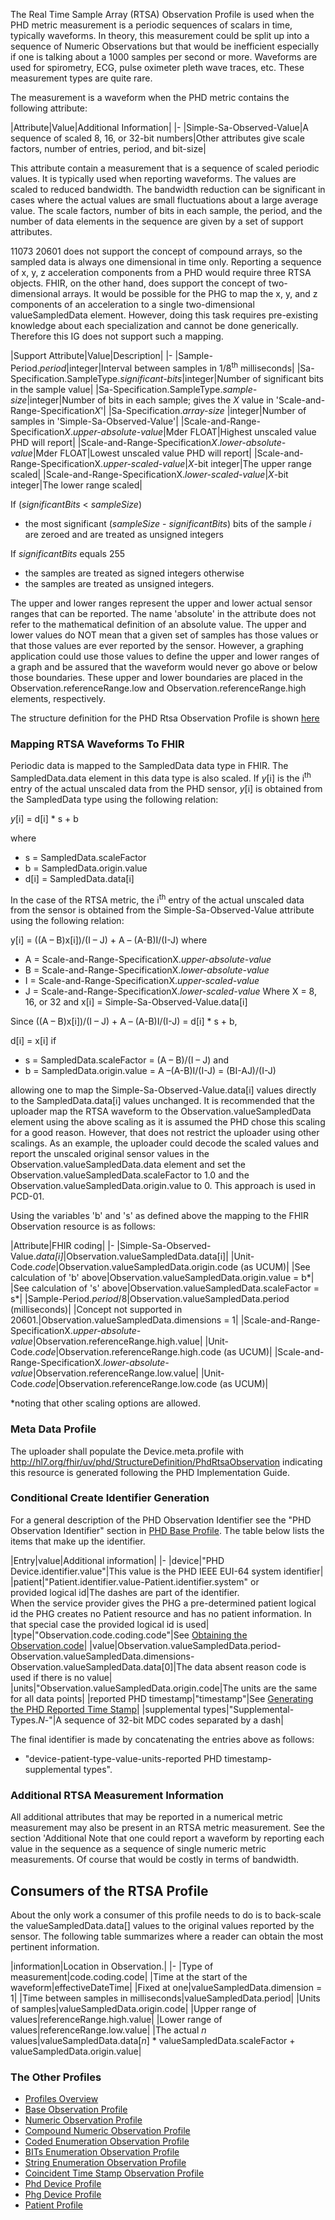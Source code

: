 The Real Time Sample Array (RTSA) Observation Profile is used when the PHD metric measurement is a periodic sequences of scalars in time, typically waveforms. In theory, this measurement could be split up into a sequence of Numeric Observations but that would be inefficient especially if one is talking about a 1000 samples per second or more. Waveforms are used for spirometry, ECG, pulse oximeter pleth wave traces, etc. These measurement types are quite rare.

The measurement is a waveform when the PHD metric contains the following attribute:

<style>table, th, td {
border: 1px solid black;
border-collapse:collapse;
padding: 6px;}</style>

|Attribute|Value|Additional Information|
|-
|Simple-Sa-Observed-Value|A sequence of scaled 8, 16, or 32-bit numbers|Other attributes give scale factors, number of entries, period, and bit-size|

This attribute contain a measurement that is a sequence of scaled periodic values. It is typically used when reporting waveforms. The values are scaled to reduced bandwidth. The bandwidth reduction can be significant in cases where the actual values are small fluctuations about a large average value. The scale factors, number of bits in each sample, the period, and the number of data elements in the sequence are given by a set of support attributes.

11073 20601 does not support the concept of compound arrays, so the sampled data is always one dimensional in time only. Reporting a sequence of x, y, z acceleration components from a PHD would require three RTSA objects. FHIR, on the other hand, does support the concept of two-dimensional arrays. It would be possible for the PHG to map the x, y, and z components of an acceleration to a single two-dimensional valueSampledData element. However, doing this task requires pre-existing knowledge about each specialization and cannot be done generically. Therefore this IG does not support such a mapping.

|Support Attribute|Value|Description|
|-
|Sample-Period.*period*|integer|Interval between samples in 1/8<sup>th</sup> milliseconds|
|Sa-Specification.SampleType.*significant-bits*|integer|Number of significant bits in the sample value|
|Sa-Specification.SampleType.*sample-size*|integer|Number of bits in each sample; gives the *X* value in 'Scale-and-Range-Specification*X*'|
|Sa-Specification.*array-size* |integer|Number of samples in 'Simple-Sa-Observed-Value'|
|Scale-and-Range-Specification*X*.*upper-absolute-value*|Mder FLOAT|Highest unscaled value PHD will report|
|Scale-and-Range-Specification*X*.*lower-absolute-value*|Mder FLOAT|Lowest unscaled value PHD will report|
|Scale-and-Range-SpecificationX.*upper-scaled-value*|*X*-bit integer|The upper range scaled|
|Scale-and-Range-SpecificationX.*lower-scaled-value*|*X*-bit integer|The lower range scaled|

If (*significantBits* < *sampleSize*)
 - the most significant (*sampleSize* - *significantBits*) bits of the sample *i* are zeroed and are treated as unsigned integers

If *significantBits* equals 255
 - the samples are treated as signed integers
otherwise
 - the samples are treated as unsigned integers.

The upper and lower ranges represent the upper and lower actual sensor ranges that can be reported. The name 'absolute' in the attribute does not refer to the mathematical definition of an absolute value. The upper and lower values do NOT mean that a given set of samples has those values or that those values are ever reported by the sensor. However, a graphing application could use those values to define the upper and lower ranges of a graph and be assured that the waveform would never go above or below those boundaries. These upper and lower boundaries are placed in the Observation.referenceRange.low and Observation.referenceRange.high elements, respectively.

The structure definition for the PHD Rtsa Observation Profile is shown [here](PhdRtsaObservation.html)

### Mapping RTSA Waveforms To FHIR
Periodic data is mapped to the SampledData data type in FHIR. The SampledData.data element in this data type is also scaled. If *y*[i] is the i<sup>th</sup> entry of the actual unscaled data from the PHD sensor, *y*[i] is obtained from the SampledData type using the following relation:

*y*[i] = d[i] * s + b

where 
 - s = SampledData.scaleFactor
 - b = SampledData.origin.value
 - d[i] = SampledData.data[i]

In the case of the RTSA metric, the i<sup>th</sup> entry of the actual unscaled data from the sensor is obtained from the Simple-Sa-Observed-Value attribute using the following relation:

y[i] = ((A – B)x[i])/(I – J) + A – (A-B)I/(I-J)
where 
 - A = Scale-and-Range-SpecificationX.*upper-absolute-value*
 - B = Scale-and-Range-SpecificationX.*lower-absolute-value*
 - I = Scale-and-Range-SpecificationX.*upper-scaled-value*
 - J = Scale-and-Range-SpecificationX.*lower-scaled-value*
Where X = 8, 16, or 32 and
x[i] = Simple-Sa-Observed-Value.data[i]

Since	 ((A – B)x[i])/(I – J) + A – (A-B)I/(I-J) = d[i] * s + b,

d[i] = x[i] if
 - s = SampledData.scaleFactor = (A – B)/(I – J)
and
 - b = SampledData.origin.value = A –(A-B)I/(I-J) = (BI-AJ)/(I-J)

allowing one to map the Simple-Sa-Observed-Value.data[i] values directly to the SampledData.data[i] values unchanged. It is recommended that the uploader map the RTSA waveform to the Observation.valueSampledData element using the above scaling as it is assumed the PHD chose this scaling for a good reason. However, that does not restrict the uploader using other scalings. As an example, the uploader could decode the scaled values and report the unscaled original sensor values in the Observation.valueSampledData.data element and set the Observation.valueSampledData.scaleFactor to 1.0 and the Observation.valueSampledData.origin.value to 0. This approach is used in PCD-01.

Using the variables 'b' and 's' as defined above the mapping to the FHIR Observation resource is as follows:

|Attribute|FHIR coding|
|-
|Simple-Sa-Observed-Value.*data[i]*|Observation.valueSampledData.data[i]|
|Unit-Code.*code*|Observation.valueSampledData.origin.code (as UCUM)|
|See calculation of 'b' above|Observation.valueSampledData.origin.value = b*|
|See calculation of 's' above|Observation.valueSampledData.scaleFactor = s*|
|Sample-Period.*period*/8|Observation.valueSampledData.period (milliseconds)|
|Concept not supported in 20601.|Observation.valueSampledData.dimensions = 1|
|Scale-and-Range-SpecificationX.*upper-absolute-value*|Observation.referenceRange.high.value|
|Unit-Code.*code*|Observation.referenceRange.high.code (as UCUM)|
|Scale-and-Range-SpecificationX.*lower-absolute-value*|Observation.referenceRange.low.value|
|Unit-Code.*code*|Observation.referenceRange.low.code (as UCUM)|

*noting that other scaling options are allowed.

### Meta Data Profile
The uploader shall populate the Device.meta.profile with http://hl7.org/fhir/uv/phd/StructureDefinition/PhdRtsaObservation indicating this resource is generated following the PHD Implementation Guide.

### Conditional Create Identifier Generation
For a general description of the PHD Observation Identifier see the "PHD Observation Identifier" section in [PHD Base Profile](BaseObservationProfile.html). The table below lists the items that make up the identifier.

|Entry|value|Additional information|
|-
|device|"PHD Device.identifier.value"|This value is the PHD IEEE EUI-64 system identifier|
|patient|"Patient.identifier.value-Patient.identifier.system" or<br/>provided logical id|The dashes are part of the identifier. <br/>When the service provider gives the PHG a pre-determined patient logical id the PHG creates no Patient resource and has no patient information. In that special case the provided logical id is used|
|type|"Observation.code.coding.code"|See [Obtaining the Observation.code](ObtainObservationCode.html)|
|value|Observation.valueSampledData.period-Observation.valueSampledData.dimensions-Observation.valueSampledData.data[0]|The data absent reason code is used if there is no value|
|units|"Observation.valueSampledData.origin.code|The units are the same for all data points|
|reported PHD timestamp|"timestamp"|See [Generating the PHD Reported Time Stamp](GeneratingtheReportedTimeStampIdentifier.html)|
|supplemental types|"Supplemental-Types.*N*-"|A sequence of 32-bit MDC codes separated by a dash|

The final identifier is made by concatenating the entries above as follows:
 - "device-patient-type-value-units-reported PHD timestamp-supplemental types".

### Additional RTSA Measurement Information
All additional attributes that may be reported in a numerical metric measurement may also be present in an RTSA metric measurement. See the section 'Additional Note that one could report a waveform by reporting each value in the sequence as a sequence of single numeric metric measurements. Of course that would be costly in terms of bandwidth.



## Consumers of the RTSA Profile
About the only work a consumer of this profile needs to do is to back-scale the valueSampledData.data[] values to the original values reported by the sensor. The following table summarizes where a reader can obtain the most pertinent information.

|information|Location in Observation.|
|-
|Type of measurement|code.coding.code|
|Time at the start of the waveform|effectiveDateTime|
|Fixed at one|valueSampledData.dimension = 1|
|Time between samples in milliseconds|valueSampledData.period|
|Units of samples|valueSampledData.origin.code|
|Upper range of values|referenceRange.high.value|
|Lower range of values|referenceRange.low.value|
|The actual *n* values|valueSampledData.data[*n*] * valueSampledData.scaleFactor + valueSampledData.origin.value|

### The Other Profiles

 - [Profiles Overview](ProfilesOverview.html)
 - [Base Observation Profile](BaseObservationProfile.html)
 - [Numeric Observation Profile](NumericObservationProfile.html)
 - [Compound Numeric Observation Profile](CompoundNumericObservationProfile.html)
 - [Coded Enumeration Observation Profile](CodedEnumerationObservationProfile.html)
 - [BITs Enumeration Observation Profile](BITsEnumerationObservationProfile.html)
 - [String Enumeration Observation Profile](StringEnumerationObservationProfile.html)
 - [Coincident Time Stamp Observation Profile](CoincidentTimeStampObservationProfile.html)
 - [Phd Device Profile](PhdDeviceProfile.html)
 - [Phg Device Profile](PhgDeviceProfile.html)
 - [Patient Profile](PhdPatientProfile.html)

